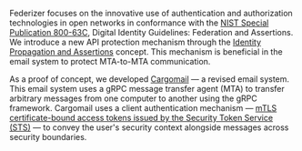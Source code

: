 Federizer focuses on the innovative use of authentication and authorization technologies in open networks in conformance with the [NIST Special Publication 800-63C](https://pages.nist.gov/800-63-3/sp800-63c.html), Digital Identity Guidelines: Federation and Assertions. We introduce a new API protection mechanism through the [Identity Propagation and Assertions](https://github.com/federizer/identity-propagation-and-assertions) concept. This mechanism is beneficial in the email system to protect MTA-to-MTA communication.

As a proof of concept, we developed [Cargomail](https://github.com/federizer/cargomail) — a revised email system. This email system uses a gRPC message transfer agent (MTA) to transfer arbitrary messages from one computer to another using the gRPC framework. Cargomail uses a client authentication mechanism — [mTLS certificate-bound access tokens issued by the Security Token Service (STS)](https://github.com/federizer/fedemail-concept) — to convey the user's security context alongside messages across security boundaries.
